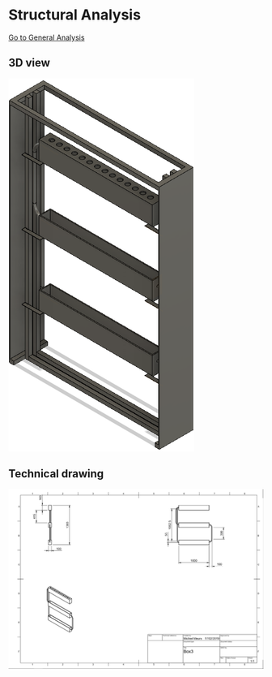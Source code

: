 # Structural Analysis

[Go to General Analysis](../../analysis#structure)

## 3D view

![3D View](../../images/analysis/structure/1.png)

## Technical drawing

![Technical Drawing](../../images/analysis/structure/4.png)